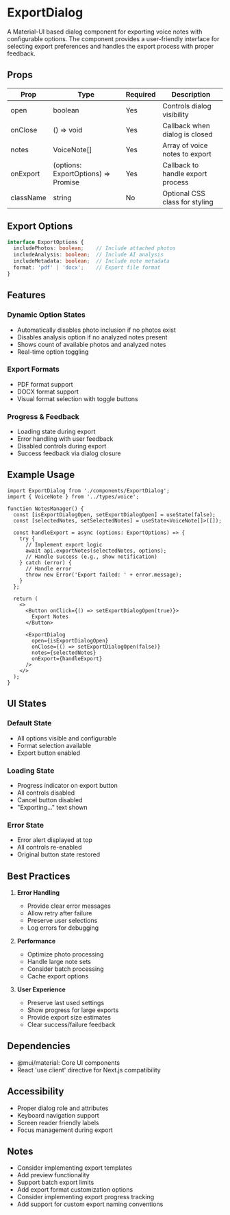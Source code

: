 # ExportDialog

A Material-UI based dialog component for exporting voice notes with configurable options. The component provides a user-friendly interface for selecting export preferences and handles the export process with proper feedback.

## Props

| Prop | Type | Required | Description |
|------|------|----------|-------------|
| open | boolean | Yes | Controls dialog visibility |
| onClose | () => void | Yes | Callback when dialog is closed |
| notes | VoiceNote[] | Yes | Array of voice notes to export |
| onExport | (options: ExportOptions) => Promise<void> | Yes | Callback to handle export process |
| className | string | No | Optional CSS class for styling |

## Export Options

```typescript
interface ExportOptions {
  includePhotos: boolean;    // Include attached photos
  includeAnalysis: boolean;  // Include AI analysis
  includeMetadata: boolean;  // Include note metadata
  format: 'pdf' | 'docx';    // Export file format
}
```

## Features

### Dynamic Option States
- Automatically disables photo inclusion if no photos exist
- Disables analysis option if no analyzed notes present
- Shows count of available photos and analyzed notes
- Real-time option toggling

### Export Formats
- PDF format support
- DOCX format support
- Visual format selection with toggle buttons

### Progress & Feedback
- Loading state during export
- Error handling with user feedback
- Disabled controls during export
- Success feedback via dialog closure

## Example Usage

```tsx
import ExportDialog from './components/ExportDialog';
import { VoiceNote } from '../types/voice';

function NotesManager() {
  const [isExportDialogOpen, setExportDialogOpen] = useState(false);
  const [selectedNotes, setSelectedNotes] = useState<VoiceNote[]>([]);

  const handleExport = async (options: ExportOptions) => {
    try {
      // Implement export logic
      await api.exportNotes(selectedNotes, options);
      // Handle success (e.g., show notification)
    } catch (error) {
      // Handle error
      throw new Error('Export failed: ' + error.message);
    }
  };

  return (
    <>
      <Button onClick={() => setExportDialogOpen(true)}>
        Export Notes
      </Button>

      <ExportDialog
        open={isExportDialogOpen}
        onClose={() => setExportDialogOpen(false)}
        notes={selectedNotes}
        onExport={handleExport}
      />
    </>
  );
}
```

## UI States

### Default State
- All options visible and configurable
- Format selection available
- Export button enabled

### Loading State
- Progress indicator on export button
- All controls disabled
- Cancel button disabled
- "Exporting..." text shown

### Error State
- Error alert displayed at top
- All controls re-enabled
- Original button state restored

## Best Practices

1. **Error Handling**
   - Provide clear error messages
   - Allow retry after failure
   - Preserve user selections
   - Log errors for debugging

2. **Performance**
   - Optimize photo processing
   - Handle large note sets
   - Consider batch processing
   - Cache export options

3. **User Experience**
   - Preserve last used settings
   - Show progress for large exports
   - Provide export size estimates
   - Clear success/failure feedback

## Dependencies

- @mui/material: Core UI components
- React 'use client' directive for Next.js compatibility

## Accessibility

- Proper dialog role and attributes
- Keyboard navigation support
- Screen reader friendly labels
- Focus management during export

## Notes

- Consider implementing export templates
- Add preview functionality
- Support batch export limits
- Add export format customization options
- Consider implementing export progress tracking
- Add support for custom export naming conventions
